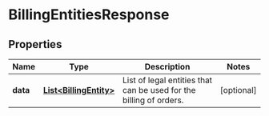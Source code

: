 

# BillingEntitiesResponse


## Properties

| Name | Type | Description | Notes |
|------------ | ------------- | ------------- | -------------|
|**data** | [**List&lt;BillingEntity&gt;**](BillingEntity.md) | List of legal entities that can be used for the billing of orders. |  [optional] |



